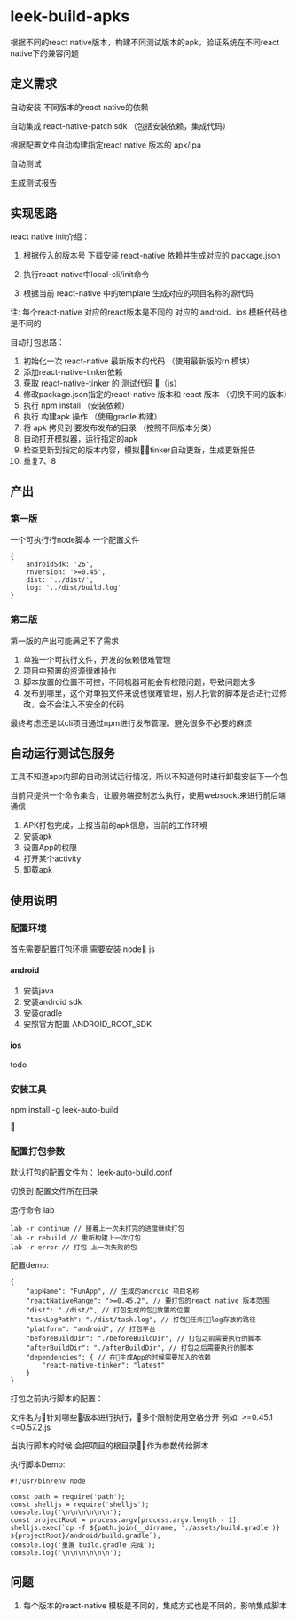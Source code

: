 # leek-build-apks
根据不同的react native版本，构建不同测试版本的apk，验证系统在不同react native下的兼容问题


## 定义需求


自动安装 不同版本的react native的依赖

自动集成 react-native-patch sdk （包括安装依赖，集成代码）

根据配置文件自动构建指定react native 版本的 apk/ipa

自动测试

生成测试报告


## 实现思路

react native init介绍：

1. 根据传入的版本号 下载安装 react-native 依赖并生成对应的 package.json

2. 执行react-native中local-cli/init命令

3. 根据当前 react-native 中的template 生成对应的项目名称的源代码


注: 每个react-native 对应的react版本是不同的 对应的 android、ios 模板代码也是不同的


自动打包思路：

1. 初始化一次 react-native 最新版本的代码 （使用最新版的rn 模块）
2. 添加react-native-tinker依赖
2. 获取 react-native-tinker 的 测试代码 （js）
3. 修改package.json指定的react-native 版本和 react 版本 （切换不同的版本）
4. 执行 npm install （安装依赖）
5. 执行 构建apk 操作 （使用gradle 构建）
6. 将 apk 拷贝到 要发布发布的目录 （按照不同版本分类）
7. 自动打开模拟器，运行指定的apk
8. 检查更新到指定的版本内容，模拟tinker自动更新，生成更新报告
9. 重复7、8

## 产出

### 第一版
一个可执行行node脚本
一个配置文件
```
{
    androidSdk: '26',
    rnVersion: '>=0.45',
    dist: '../dist/',
    log: '../dist/build.log'
}
```

### 第二版
第一版的产出可能满足不了需求
1. 单独一个可执行文件，开发的依赖很难管理
2. 项目中预置的资源很难操作
3. 脚本放置的位置不可控，不同机器可能会有权限问题，导致问题太多
4. 发布到哪里，这个对单独文件来说也很难管理，别人托管的脚本是否进行过修改，会不会注入不安全的代码

最终考虑还是以cli项目通过npm进行发布管理。避免很多不必要的麻烦


## 自动运行测试包服务

工具不知道app内部的自动测试运行情况，所以不知道何时进行卸载安装下一个包

当前只提供一个命令集合，让服务端控制怎么执行，使用websockt来进行前后端通信

1. APK打包完成，上报当前的apk信息，当前的工作环境
2. 安装apk
3. 设置App的权限
4. 打开某个activity
5. 卸载apk



## 使用说明


### 配置环境
首先需要配置打包环境
需要安装 node js

#### android

1. 安装java
2. 安装android sdk
3. 安装gradle
4. 安照官方配置
    ANDROID_ROOT_SDK
    


#### ios

todo


### 安装工具
npm install -g leek-auto-build 


### 配置打包参数

默认打包的配置文件为： leek-auto-build.conf

切换到 配置文件所在目录

运行命令 lab

```
lab -r continue // 接着上一次未打完的进度继续打包
lab -r rebuild // 重新构建上一次打包
lab -r error // 打包 上一次失败的包
```

配置demo:

```
{
    "appName": "FunApp", // 生成的android 项目名称
    "reactNativeRange": ">=0.45.2", // 要打包的react native 版本范围
    "dist": "./dist/", // 打包生成的包放置的位置
    "taskLogPath": "./dist/task.log", // 打包任务log存放的路径
    "platform": "android", // 打包平台
    "beforeBuildDir": "./beforeBuildDir", // 打包之前需要执行的脚本
    "afterBuildDir": "./afterBuildDir", // 打包之后需要执行的脚本
    "dependencies": { // 在生成App的时候需要加入的依赖
        "react-native-tinker": "latest"
    }
}

````

打包之前执行脚本的配置：

文件名为针对哪些版本进行执行，多个限制使用空格分开 例如: >=0.45.1 <=0.57.2.js 

当执行脚本的时候 会把项目的根目录作为参数传给脚本

执行脚本Demo:

```
#!/usr/bin/env node

const path = require('path');
const shelljs = require('shelljs');
console.log('\n\n\n\n\n\n');
const projectRoot = process.argv[process.argv.length - 1];
shelljs.exec(`cp -f ${path.join(__dirname, './assets/build.gradle')} ${projectRoot}/android/build.gradle`);
console.log('重置 build.gradle 完成');
console.log('\n\n\n\n\n\n');
````



## 问题
1. 每个版本的react-native 模板是不同的，集成方式也是不同的，影响集成脚本

